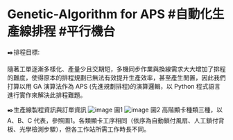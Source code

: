 # Genetic-Algorithm for APS #自動化生產線排程 #平行機台

✒️排程目標: 

隨著工單逐漸多樣化、產量少且交期短，多機同步作業與換線需求大大增加了排程的難度，使得原本的排程規劃已無法有效提升生產效率，甚至產生閒置，因此我們打算以用 GA 演算法作為 APS (先進規劃排程)的演算邏輯，以 Python 程式語言進行實作來解決此排程難題。

✒️生產線製程資訊與訂單資訊
![image](https://user-images.githubusercontent.com/68886395/158193978-0402b276-8bfe-423b-9c65-15ba9304b01a.png)
                                               圖1
![image](https://user-images.githubusercontent.com/68886395/158196237-71a49176-3093-4932-bbab-f3a46171610e.png)
                                               圖2
高階顯卡種類三種，以 A、B、C 代表，參照圖1。各類顯卡工序相同（依序為自動鎖付風扇、人工鎖付背板、光學檢測步驟），但各工作站所需工作時長不同。




